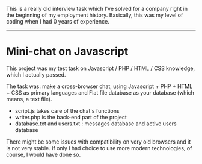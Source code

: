 This is a really old interview task which I've solved for a company right in the beginning of my employment history.
Basically, this was my level of coding when I had 0 years of experience.

-----------------------------------

# Mini-chat on Javascript

This project was my test task on Javascript / PHP / HTML / CSS knowledge, which I actually passed.

The task was: make a cross-browser chat, using Javascript + PHP + HTML + CSS as primary languages and Flat file database as your database (which means, a text file).

- script.js takes care of the chat's functions
- writer.php is the back-end part of the project
- database.txt and users.txt : messages database and active users database

There might be some issues with compatibility on very old browsers and it is not very stable. If only I had choice to use more modern technologies, of course, I would have done so.
